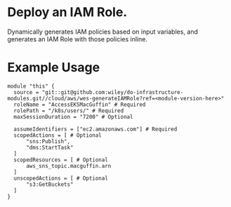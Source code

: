# Deploy an IAM Role.
Dynamically generates IAM policies based on input variables, and generates an IAM Role with those policies inline.

# Example Usage
```hcl
module "this" {
  source = "git::git@github.com:wiley/do-infrastructure-modules.git//cloud/aws/wes-generateIAMRole?ref=<module-version-here>" 
  roleName = "AccessEKSMacGuffin" # Required
  rolePath = "/k8s/users/" # Required
  maxSessionDuration = "7200" # Optional

  assumeIdentifiers = ["ec2.amazonaws.com"] # Required
  scopedActions = [ # Optional
      "sns:Publish",
      "dms:StartTask"
  ]
  scopedResources = [ # Optional
      aws_sns_topic.macguffin.arn
  ]
  unscopedActions = [ # Optional
      "s3:GetBuckets"
  ]
}
```
